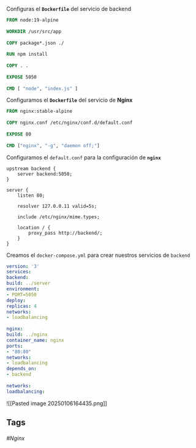 Configuras el **`Dockerfile`** del servicio de backend

```Dockerfile
FROM node:19-alpine  
  
WORKDIR /usr/src/app  
  
COPY package*.json ./  
  
RUN npm install  
  
COPY . .  
  
EXPOSE 5050  
  
CMD [ "node", "index.js" ]
```

Configuramos el **`Dockerfile`** del servicio de **Nginx**

```Dockerfile
FROM nginx:stable-alpine  
  
COPY nginx.conf /etc/nginx/conf.d/default.conf  
  
EXPOSE 80  
  
CMD ["nginx", "-g", "daemon off;"]
```

Configuramos el `default.conf` para la configuración de **`nginx`**

```nginx
upstream backend {
    server backend:5050;    
}

server {
    listen 80;

    resolver 127.0.0.11 valid=5s;
    
    include /etc/nginx/mime.types;

    location / {
        proxy_pass http://backend/;
    }
}
```

Creamos el `docker-compose.yml` para crear nuestros servicios de `backend`

```yml
version: '3'  
services:  
backend:  
build: ../server  
environment:  
- PORT=5050  
deploy:  
replicas: 4  
networks:  
- loadbalancing  
  
nginx:  
build: ../nginx  
container_name: nginx  
ports:  
- "80:80"  
networks:  
- loadbalancing  
depends_on:  
- backend  
  
networks:  
loadbalancing:
```

![[Pasted image 20250106164435.png]]

## Tags

###### #Nginx